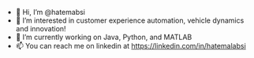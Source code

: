 - 👋 Hi, I’m @hatemabsi
- 👀 I’m interested in customer experience automation, vehicle dynamics and innovation!
- 🌱 I’m currently working on Java, Python, and MATLAB
- 📫 You can reach me on linkedin at https://linkedin.com/in/hatemalabsi
